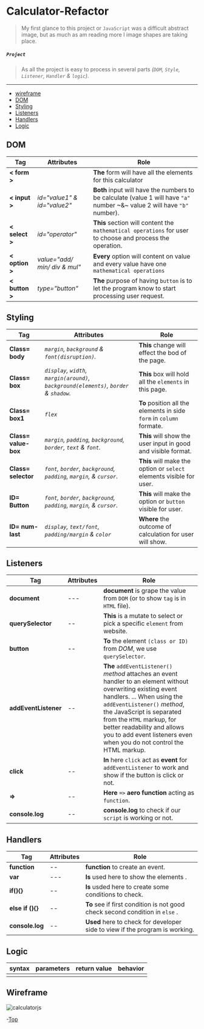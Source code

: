 # Calculator-Refactor


> My first glance to this project or `JavaScript` was a difficult abstract image, but as much as am reading more I image shapes are taking place.

##### `Project`

> As all the project is easy to process in several parts *(`DOM`, `Style`, `Listener`, `Handler` & `logic`)*.
****

- [wireframe](#Wireframe)
- [DOM](#DOM)
- [Styling](#Styling)
- [Listeners](#Listeners)
- [Handlers](#Handlers)
- [Logic](#Logic)


## DOM

|Tag|Attributes|Role|
|---|---|---|
|**< form >**||**The** form will have all the elements for this calculator|
|**< input >**|*id="value1" & id="value2"*|**Both** input will have the numbers to be calculate (value 1 will have `"a"` number ~&~ value 2 will have `"b"` number).|
|**< select >**|*id="operator"*|**This** section will content the `mathematical operations` for user to choose and process the operation.|
|**< option >**|*value="add/ min/ div & mul"*|**Every** option will content on value and every value have one `mathematical operations`|
|**< button >**|*type="button"*|**The** purpose of having `button` is to let the program know to start processing user request.|

## Styling

|Tag|Attributes|Role|
|---|---|---|
|**Class= body**|*`margin`, `background` & `font(disruption)`.* |**This** change will effect the bod of the page.|
|**Class= box**|*`display`, `width`, `margin(around)`, `background(elements)`, `border` & `shadow`.*|**This** box will hold all the `elements` in this page.|
|**Class= box1**|*`flex`*|**To** position all the elements in side `form` in `column` formate.|
|**Class= value-box**|*`margin`, `padding`, `background`, `border`, `text` & `font`.*|**This** will show the user input in good and visible format.|
|**Class= selector**|*`font`, `border`, `background`, `padding`, `margin`, & `cursor`.*|**This** will make the option or `select` elements visible for user.|
|**ID= Button**|*`font`, `border`, `background`, `padding`, `margin`, & `cursor`.*|**This** will make the option or `button` visible for user.|
|**ID= num-last**|*`display`, `text/font`, `padding/margin` & `color`*|**Where** the outcome of calculation for user will show.|

## Listeners

|Tag|Attributes|Role|
|---|---|---|
|**document**| *---* |**document** is grape the value from `DOM` (or to show `tag` is in `HTML` file).|
|**querySelector**|*--*|**This** is a mutate to select or pick a  specific `element` from website.|
|**button**|*--*|**To** the element `(class or ID)` from *DOM*, we use `querySelector`.|
|**addEventListener**|*--*|**The** `addEventListener()` *method* attaches an event handler to an element without overwriting existing event handlers. ... When using the `addEventListener()` *method*, the JavaScript is separated from the `HTML` markup, for better readability and allows you to add event listeners even when you do not control the HTML markup.|
|**click**|*--*|**In** here `click` act as **event** for `addEventListener` to work and show if the button is click or not.|
|**=>**|*--*|**Here** `=>` **aero function** acting as `function`.|
|**console.log**|*--*|**console.log** to check if our `script` is working or not.|

## Handlers

|Tag|Attributes|Role|
|---|---|---|
|**function**|*--*|**function** to create an event.|
|**var**| *---* |**Is** used here to show the elements .|
|**if(){}**|*--*|**Is** usded here to create some conditions to check.|
|**else if (){}**|*--*|**To** see if first condition is not good check second condition in `else` .|
|**console.log**|*--*|**Used** here to check for developer side to view if the program is working. |

## Logic

| syntax | parameters | return value | behavior |
| --- | --- | --- | --- |
| | | | |

## Wireframe
![calculatorjs](https://user-images.githubusercontent.com/59531766/73894288-49d40e00-487c-11ea-8150-6359d8269555.png)

-[Top](#Calculator-Refactor)
